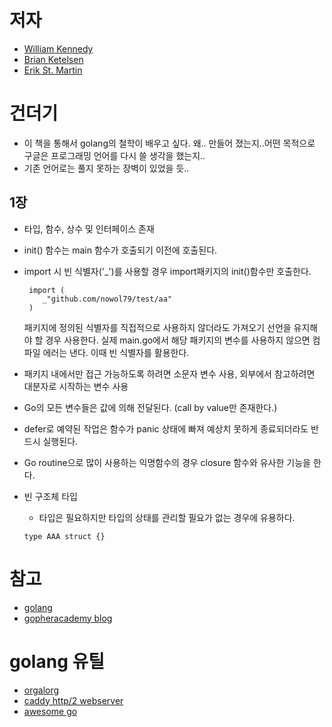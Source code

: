 # 저자
- [William Kennedy](https://www.goinggo.net/)
- [Brian Ketelsen](https://brianketelsen.com/about)
- [Erik St. Martin](https://github.com/erikstmartin)

# 건더기
- 이 책을 통해서 golang의 철학이 배우고 싶다. 왜.. 만들어 졌는지..어떤 목적으로 구글은 프로그래밍 언어를 다시 쓸 생각을 했는지..
- 기존 언어로는 풀지 못하는 장벽이 있었을 듯..

## 1장
- 타입, 함수, 상수 및 인터페이스 존재
- init() 함수는 main 함수가 호출되기 이전에 호출된다.
- import 시 빈 식별자('_')를 사용할 경우 import패키지의 init()함수만 호출한다. 

  ```
   import (
      _"github.com/nowol79/test/aa"
   )
  ```
  
  패키지에 정의된 식별자를 직접적으로 사용하지 않더라도 가져오기 선언을 유지해야 할 경우 사용한다. 
  실제 main.go에서 해당 패키지의 변수를 사용하지 않으면 컴파일 에러는 낸다. 이때 빈 식별자를 활용한다. 
- 패키지 내에서만 접근 가능하도록 하려면 소문자 변수 사용, 외부에서 참고하려면 대분자로 시작하는 변수 사용
- Go의 모든 변수들은 값에 의해 전달된다. (call by value만 존재한다.)
- defer로 예약된 작업은 함수가 panic 상태에 빠져 예상치 못하게 종료되더라도 반드시 실행된다.
- Go routine으로 많이 사용하는 익명함수의 경우 closure 함수와 유사한 기능을 한다. 
- 빈 구조체 타입
   - 타입은 필요하지만 타입의 상태를 관리할 필요가 없는 경우에 유용하다.
   ```
   type AAA struct {}
   ```

# 참고
- [golang](https://golang.org)
- [gopheracademy blog](https://blog.gopheracademy.com/)

# golang 유틸
- [orgalorg](https://github.com/reconquest/orgalorg)
- [caddy http/2 webserver](https://github.com/mholt/caddy)
- [awesome go](https://github.com/avelino/awesome-go)

